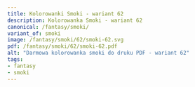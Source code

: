 ```yaml
---
title: Kolorowanki Smoki - wariant 62
description: Kolorowanka Smoki - wariant 62
canonical: /fantasy/smoki/
variant_of: smoki
image: /fantasy/smoki/62/smoki-62.svg
pdf: /fantasy/smoki/62/smoki-62.pdf
alt: "Darmowa kolorowanka smoki do druku PDF - wariant 62"
tags:
- fantasy
- smoki
---
```

